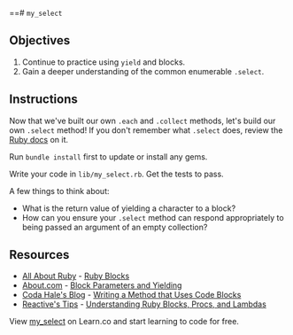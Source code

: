 ==# `my_select`

## Objectives

1. Continue to practice using `yield` and blocks.
2. Gain a deeper understanding of the common enumerable `.select`.

## Instructions

Now that we've built our own `.each` and `.collect` methods, let's build our own `.select` method! If you don't remember what `.select` does, review the [Ruby docs](http://ruby-doc.org/core-2.2.2/Enumerable.html#method-i-select) on it.

Run `bundle install` first to update or install any gems. 

Write your code in `lib/my_select.rb`. Get the tests to pass.

A few things to think about: 

* What is the return value of yielding a character to a block?
* How can you ensure your `.select` method can respond appropriately to being passed an argument of an empty collection?


## Resources

* [All About Ruby](http://allaboutruby.wordpress.com/) - [Ruby Blocks](http://allaboutruby.wordpress.com/2006/01/20/ruby-blocks-101/)
* [About.com](http://ruby.about.com/) - [Block Parameters and Yielding](https://web.archive.org/web/20170327021555/http://ruby.about.com/od/beginningruby/a/Block-Parameters-And-Yielding.htm)
* [Coda Hale's Blog](https://web.archive.org/web/20160915200323/http://blog.codahale.com/2005/11/24/a-ruby-howto-writing-a-method-that-uses-code-blocks) - [Writing a Method that Uses Code Blocks](https://web.archive.org/web/20160915200323/http://blog.codahale.com/2005/11/24/a-ruby-howto-writing-a-method-that-uses-code-blocks)
* [Reactive's Tips](http://www.reactive.io/tips/) - [Understanding Ruby Blocks, Procs, and Lambdas](http://www.reactive.io/tips/2008/12/21/understanding-ruby-blocks-procs-and-lambdas)
<p data-visibility='hidden'>View <a href='https://learn.co/lessons/my-select' title='my_select'>my_select</a> on Learn.co and start learning to code for free.</p>
